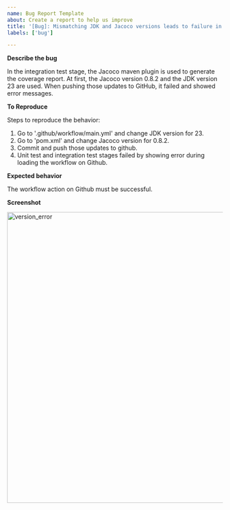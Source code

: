```yaml
---
name: Bug Report Template
about: Create a report to help us improve
title: '[Bug]: Mismatching JDK and Jacoco versions leads to failure in GitHub workflow action'
labels: ['bug']

---
```


**Describe the bug**

In the integration test stage, the Jacoco maven plugin is used to generate the coverage report. At first, the Jacoco version 0.8.2 and the JDK version 23 are used. When pushing those updates to GitHub, it failed and showed error messages.


**To Reproduce**

Steps to reproduce the behavior:
1. Go to '.github/workflow/main.yml' and change JDK version for 23.
2. Go to 'pom.xml' and change Jacoco version for 0.8.2.
3. Commit and push those updates to github.
4. Unit test and integration test stages failed by showing error during loading the workflow on Github.


**Expected behavior**

The workflow action on Github must be successful.


**Screenshot**

<img width="677" alt="version_error" src="https://github.com/user-attachments/assets/95fad689-fd56-4e0d-b4cf-802cf2438c67">

